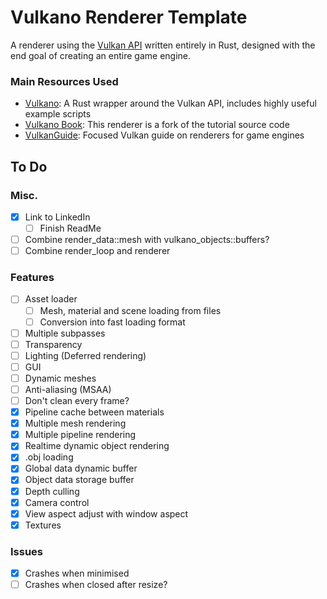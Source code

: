 # Vulkano Renderer Template
A renderer using the [Vulkan API](https://www.khronos.org/vulkan/) written entirely in Rust, designed with the end goal of creating an entire game engine. 
### Main Resources Used
- [Vulkano](https://github.com/vulkano-rs/vulkano): A Rust wrapper around the Vulkan API, includes highly useful example scripts
- [Vulkano Book](https://github.com/vulkano-rs/vulkano-book/): This renderer is a fork of the tutorial source code
- [VulkanGuide](https://vkguide.dev/): Focused Vulkan guide on renderers for game engines

## To Do
### Misc.
- [x] Link to LinkedIn
	- [ ] Finish ReadMe
- [ ] Combine render_data::mesh with vulkano_objects::buffers?
- [ ] Combine render_loop and renderer

### Features
- [ ] Asset loader
	- [ ] Mesh, material and scene loading from files
	- [ ] Conversion into fast loading format
- [ ] Multiple subpasses
- [ ] Transparency
- [ ] Lighting (Deferred rendering)
- [ ] GUI
- [ ] Dynamic meshes
- [ ] Anti-aliasing (MSAA)
- [ ] Don't clean every frame?
- [x] Pipeline cache between materials
- [x] Multiple mesh rendering
- [x] Multiple pipeline rendering
- [x] Realtime dynamic object rendering
- [x] .obj loading
- [x] Global data dynamic buffer
- [x] Object data storage buffer
- [x] Depth culling
- [x] Camera control
- [x] View aspect adjust with window aspect
- [x] Textures

### Issues
- [x] Crashes when minimised
- [ ] Crashes when closed after resize?
